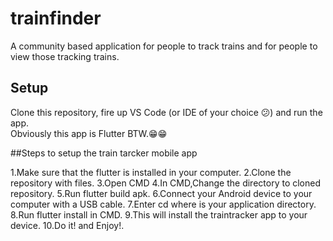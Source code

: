 # trainfinder

A community based application for people to track trains and for people to view those tracking trains. 

## Setup

Clone this repository, fire up VS Code (or IDE of your choice 😕) and run the app.  
Obviously this app is Flutter BTW.😁😁

##Steps to setup the train tarcker mobile app

1.Make sure that the flutter is installed in your computer.
2.Clone the repository with files.
3.Open CMD
4.In CMD,Change the directory to cloned repository.
5.Run flutter build apk.
6.Connect your Android device to your computer with a USB cable.
7.Enter cd <app dir> where <app dir> is your application directory.
8.Run flutter install in CMD.
9.This will install the traintracker app to your device.
10.Do it! and Enjoy!.
  


